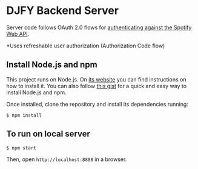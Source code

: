 # DJFY Backend Server

Server code follows OAuth 2.0 flows for [authenticating against the Spotify Web API](https://developer.spotify.com/web-api/authorization-guide/).

*Uses refreshable user authorization (Authorization Code flow)


## Install Node.js and npm

This project runs on Node.js. On [its website](http://www.nodejs.org/download/) you can find instructions on how to install it. You can also follow [this gist](https://gist.github.com/isaacs/579814) for a quick and easy way to install Node.js and npm.

Once installed, clone the repository and install its dependencies running:

    $ npm install


## To run on local server
    $ npm start


Then, open `http://localhost:8888` in a browser.
